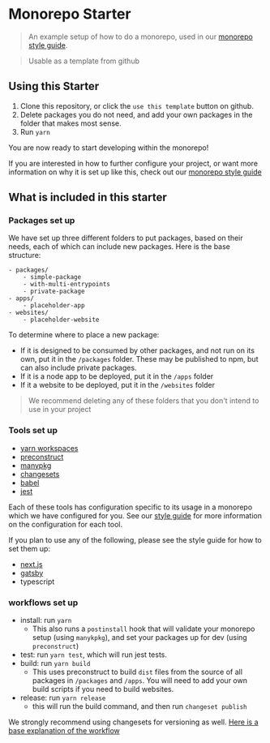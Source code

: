 # Monorepo Starter

> An example setup of how to do a monorepo, used in our [monorepo style guide](https://github.com/Thinkmill/monorepo).

> Usable as a template from github

## Using this Starter

1. Clone this repository, or click the `use this template` button on github.
2. Delete packages you do not need, and add your own packages in the folder that makes most sense.
3. Run `yarn`

You are now ready to start developing within the monorepo!

If you are interested in how to further configure your project, or want more information on why it is set up like this, check out our [monorepo style guide](https://github.com/Thinkmill/monorepo)

## What is included in this starter

### Packages set up

We have set up three different folders to put packages, based on their needs, each of which can include new packages. Here is the base structure:

```
- packages/
    - simple-package
    - with-multi-entrypoints
    - private-package
- apps/
    - placeholder-app
- websites/
    - placeholder-website
```

To determine where to place a new package:

- If it is designed to be consumed by other packages, and not run on its own, put it in the `/packages` folder. These may be published to npm, but can also include private packages.
- If it is a node app to be deployed, put it in the `/apps` folder
- If it a website to be deployed, put it in the `/websites` folder

> We recommend deleting any of these folders that you don't intend to use in your project

### Tools set up

- [yarn workspaces](https://legacy.yarnpkg.com/en/docs/workspaces/)
- [preconstruct](https://preconstruct.tools/)
- [manypkg](https://github.com/thinkmill/manypkg)
- [changesets](https://github.com/changesets/changesets)
- [babel](https://babeljs.io/)
- [jest](https://jestjs.io/)

Each of these tools has configuration specific to its usage in a monorepo which we have configured for you. See our [style guide](https://github.com/Thinkmill/monorepo) for more information on the configuration for each tool.

If you plan to use any of the following, please see the style guide for how to set them up:

- [next.js](https://github.com/Thinkmill/monorepo#nextjs)
- [gatsby](https://github.com/Thinkmill/monorepo#gatsby)
- typescript

### workflows set up

- install: run `yarn`
  - This also runs a `postinstall` hook that will validate your monorepo setup (using `manykpkg`), and set your packages up for dev (using `preconstruct`)
- test: run `yarn test`, which will run jest tests.
- build: run `yarn build`
  - This uses preconstruct to build `dist` files from the source of all packages in `/packages` and `/apps`. You will need to add your own build scripts if you need to build websites.
- release: run `yarn release`
  - this will run the build command, and then run `changeset publish`

We strongly recommend using changesets for versioning as well. [Here is a base explanation of the workflow](https://github.com/atlassian/changesets/blob/master/docs/intro-to-using-changesets.md)
